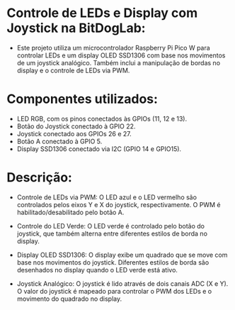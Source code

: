 # Controle de LEDs e Display com Joystick na BitDogLab:
- Este projeto utiliza um microcontrolador Raspberry Pi Pico W para controlar LEDs e um display OLED SSD1306 com base nos movimentos de um joystick analógico. Também inclui a manipulação de bordas no display e o controle de LEDs via PWM.


# Componentes utilizados:
- LED RGB, com os pinos conectados às GPIOs (11, 12 e 13).
- Botão do Joystick conectado à GPIO 22.
- Joystick conectado aos GPIOs 26 e 27.
- Botão A conectado à GPIO 5.
- Display SSD1306 conectado via I2C (GPIO 14 e GPIO15).

# Descrição:
- Controle de LEDs via PWM: O LED azul e o LED vermelho são controlados pelos eixos Y e X do joystick, respectivamente. O PWM é habilitado/desabilitado pelo botão A.

- Controle do LED Verde: O LED verde é controlado pelo botão do joystick, que também alterna entre diferentes estilos de borda no display.

- Display OLED SSD1306: O display exibe um quadrado que se move com base nos movimentos do joystick. Diferentes estilos de borda são desenhados no display quando o LED verde está ativo.

- Joystick Analógico: O joystick é lido através de dois canais ADC (X e Y). O valor do joystick é mapeado para controlar o PWM dos LEDs e o movimento do quadrado no display.
